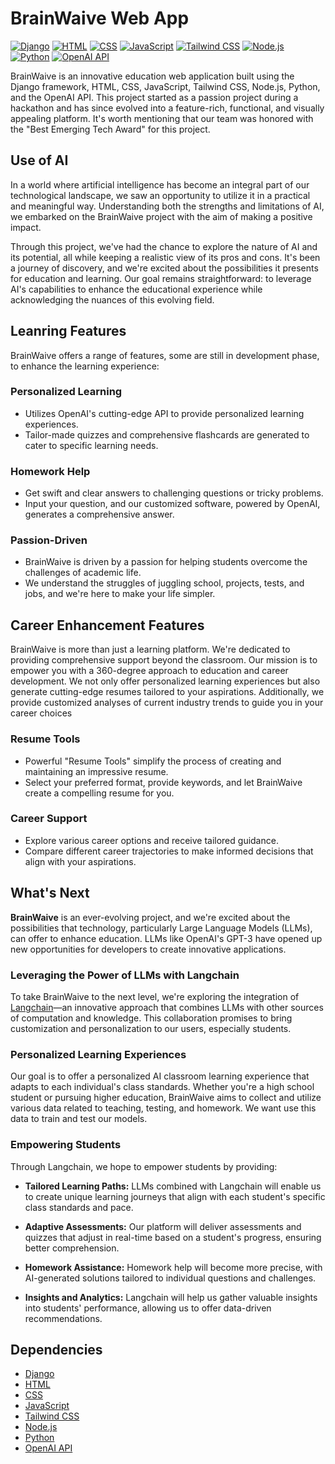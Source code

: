 # BrainWaive Web App
[![Django](https://img.shields.io/badge/Django-%23092E20.svg?style=flat-square&logo=django&logoColor=white)](https://www.djangoproject.com/)
[![HTML](https://img.shields.io/badge/HTML-%23E34F26.svg?style=flat-square&logo=html5&logoColor=white)](https://developer.mozilla.org/en-US/docs/Web/HTML)
[![CSS](https://img.shields.io/badge/CSS-%231572B6.svg?style=flat-square&logo=css3&logoColor=white)](https://developer.mozilla.org/en-US/docs/Web/CSS)
[![JavaScript](https://img.shields.io/badge/JavaScript-%23F7DF1E.svg?style=flat-square&logo=javascript&logoColor=black)](https://developer.mozilla.org/en-US/docs/Web/JavaScript)
[![Tailwind CSS](https://img.shields.io/badge/Tailwind%20CSS-%2338B2AC.svg?style=flat-square&logo=tailwind-css&logoColor=white)](https://tailwindcss.com/)
[![Node.js](https://img.shields.io/badge/Node.js-%23339933.svg?style=flat-square&logo=node.js&logoColor=white)](https://nodejs.org/)
[![Python](https://img.shields.io/badge/Python-%233776AB.svg?style=flat-square&logo=python&logoColor=white)](https://www.python.org/)
[![OpenAI API](https://img.shields.io/badge/OpenAI%20API-%23FF6600.svg?style=flat-square&logo=openai&logoColor=white)](https://openai.com/)

BrainWaive is an innovative education web application built using the Django framework, HTML, CSS, JavaScript, Tailwind CSS, Node.js, Python, and the OpenAI API. This project started as a passion project during a hackathon and has since evolved into a feature-rich, functional, and visually appealing platform. It's worth mentioning that our team was honored with the "Best Emerging Tech Award" for this project.
## Use of AI
In a world where artificial intelligence has become an integral part of our technological landscape, we saw an opportunity to utilize it in a practical and meaningful way. Understanding both the strengths and limitations of AI, we embarked on the BrainWaive project with the aim of making a positive impact.

Through this project, we've had the chance to explore the nature of AI and its potential, all while keeping a realistic view of its pros and cons. It's been a journey of discovery, and we're excited about the possibilities it presents for education and learning. Our goal remains straightforward: to leverage AI's capabilities to enhance the educational experience while acknowledging the nuances of this evolving field.

## Leanring Features

BrainWaive offers a range of features, some are still in development phase, to enhance the learning experience:

### Personalized Learning

- Utilizes OpenAI's cutting-edge API to provide personalized learning experiences.
- Tailor-made quizzes and comprehensive flashcards are generated to cater to specific learning needs.

### Homework Help

- Get swift and clear answers to challenging questions or tricky problems.
- Input your question, and our customized software, powered by OpenAI, generates a comprehensive answer.

### Passion-Driven

- BrainWaive is driven by a passion for helping students overcome the challenges of academic life.
- We understand the struggles of juggling school, projects, tests, and jobs, and we're here to make your life simpler.

## Career Enhancement Features
BrainWaive is more than just a learning platform. We're dedicated to providing comprehensive support beyond the classroom. Our mission is to empower you with a 360-degree approach to education and career development. We not only offer personalized learning experiences but also generate cutting-edge resumes tailored to your aspirations. Additionally, we provide customized analyses of current industry trends to guide you in your career choices

### Resume Tools

- Powerful "Resume Tools" simplify the process of creating and maintaining an impressive resume.
- Select your preferred format, provide keywords, and let BrainWaive create a compelling resume for you.
  
### Career Support

- Explore various career options and receive tailored guidance.
- Compare different career trajectories to make informed decisions that align with your aspirations.

## What's Next

**BrainWaive** is an ever-evolving project, and we're excited about the possibilities that technology, particularly Large Language Models (LLMs), can offer to enhance education. LLMs like OpenAI's GPT-3 have opened up new opportunities for developers to create innovative applications.

### Leveraging the Power of LLMs with Langchain

To take BrainWaive to the next level, we're exploring the integration of [Langchain](https://github.com/langchain-ai/)—an innovative approach that combines LLMs with other sources of computation and knowledge. This collaboration promises to bring customization and personalization to our users, especially students.

### Personalized Learning Experiences

Our goal is to offer a personalized AI classroom learning experience that adapts to each individual's class standards. Whether you're a high school student or pursuing higher education, BrainWaive aims to collect and utilize various data related to teaching, testing, and homework. We want use this data to train and test our models.

### Empowering Students

Through Langchain, we hope to empower students by providing:

- **Tailored Learning Paths:** LLMs combined with Langchain will enable us to create unique learning journeys that align with each student's specific class standards and pace.

- **Adaptive Assessments:** Our platform will deliver assessments and quizzes that adjust in real-time based on a student's progress, ensuring better comprehension.

- **Homework Assistance:** Homework help will become more precise, with AI-generated solutions tailored to individual questions and challenges.

- **Insights and Analytics:** Langchain will help us gather valuable insights into students' performance, allowing us to offer data-driven recommendations.


## Dependencies

- [Django](https://www.djangoproject.com/)
- [HTML](https://developer.mozilla.org/en-US/docs/Web/HTML)
- [CSS](https://developer.mozilla.org/en-US/docs/Web/CSS)
- [JavaScript](https://developer.mozilla.org/en-US/docs/Web/JavaScript)
- [Tailwind CSS](https://tailwindcss.com/)
- [Node.js](https://nodejs.org/)
- [Python](https://www.python.org/)
- [OpenAI API](https://openai.com/)
